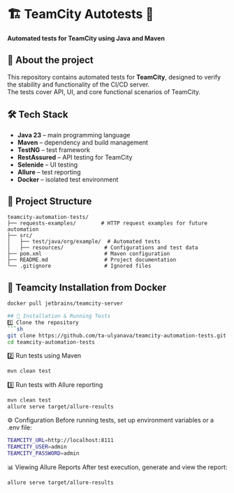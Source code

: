 # 🏗️ TeamCity Autotests 🚀  
**Automated tests for TeamCity using Java and Maven**  

## 📌 About the project  
This repository contains automated tests for **TeamCity**, designed to verify the stability and functionality of the CI/CD server.  
The tests cover API, UI, and core functional scenarios of TeamCity.  

## 🛠 Tech Stack  
- **Java 23** – main programming language  
- **Maven** – dependency and build management  
- **TestNG** – test framework  
- **RestAssured** – API testing for TeamCity  
- **Selenide** – UI testing  
- **Allure** – test reporting  
- **Docker** – isolated test environment  

## 📂 Project Structure
```plaintext
teamcity-automation-tests/
├── requests-examples/        # HTTP request examples for future automation
├── src/
│   ├── test/java/org/example/  # Automated tests
│   ├── resources/             # Configurations and test data
├── pom.xml                    # Maven configuration
├── README.md                  # Project documentation
└── .gitignore                 # Ignored files
```

## 🚀 Teamcity Installation from Docker
```sh
docker pull jetbrains/teamcity-server

## 🚀 Installation & Running Tests
1️⃣ Clone the repository
```sh
git clone https://github.com/ta-ulyanava/teamcity-automation-tests.git
cd teamcity-automation-tests
```
2️⃣ Run tests using Maven
```sh
mvn clean test
```
3️⃣ Run tests with Allure reporting
```sh
mvn clean test
allure serve target/allure-results
```
⚙ Configuration
Before running tests, set up environment variables or a .env file:
```sh
TEAMCITY_URL=http://localhost:8111
TEAMCITY_USER=admin
TEAMCITY_PASSWORD=admin
```

📊 Viewing Allure Reports
After test execution, generate and view the report:
```sh
allure serve target/allure-results
```

